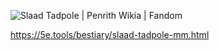 ![Slaad Tadpole | Penrith Wikia | Fandom](https://static.wikia.nocookie.net/penrith/images/0/0a/Slaad_Tapole.jpg/revision/latest/thumbnail/width/360/height/360?cb=20190812155440)

https://5e.tools/bestiary/slaad-tadpole-mm.html